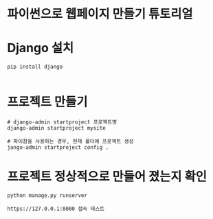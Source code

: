 # 파이썬으로 웹페이지 만들기 튜토리얼
# Django 설치
```
pip install django


```

# 프로젝트 만들기
```
# django-admin startproject 프로젝트명
django-admin startproject mysite

# 파이참을 사용하는 경우, 현재 폴더에 프로젝트 생성
jango-admin startproject config .

```
# 프로젝트 정상적으로 만들어 졌는지 확인
```
python manage.py runserver

https://127.0.0.1:8000 접속 테스트

```

